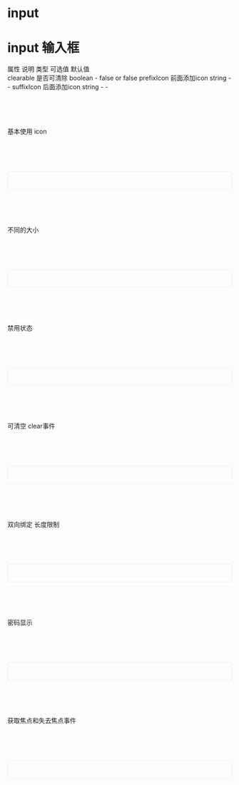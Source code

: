 <h1>input<h1>

# input 输入框
属性          说明            类型              可选值                默认值            
clearable     是否可清除        boolean           - false or            false
prefixIcon    前面添加icon      string            -                     -
suffixIcon    后面添加icon      string            -                     -
<script setup>
import demo1 from './demo1.vue';
import demo2 from './demo2.vue';
import demo3 from './demo3.vue';
import demo4 from './demo4.vue';
import demo5 from './demo5.vue';
import demo6 from './demo6.vue';
import demo7 from './demo7.vue';
import codeds from '@/components/codeds.vue';
import DOC from '@/components/docview.vue';
const propDoc =  [
  [ "type","类型","string","text/password","text"],
  ["readonly", "只读", "boolean", "large/medium/small ", "false"],
  ["size", "大小", "string", "", "medium"],
  ["maxLength", "输入最大长度", "number", "-", "-"],
  ["placeholder", "提示内容", "string", "-", "Basic usage"],
  ["showpwd", "是否显示密码", "boolean", "-", "fasle"],
  ["v-model", "双向绑定", "string/number", "-", "-"],
  ["clearable", "是否可清除", "boolean", "false/or", "false"],
  ["prefixIcon", "前面添加icon", "string", "-", "-"],
  ["suffixIcon", "后面添加icon", "string", "-", "-"],
];
const eventDoc = [
  ["input", "输入时行为","-"],
  ["focus", "获取焦点","-"] ,
  ["blur", "失去焦点","-"],
   ["clear", "清楚input","-"],
    ["change", "输入结束时触发","-"],
];
</script>

<div class="doc1">基本使用 icon</div>
<div class="doc2">
  <demo1></demo1>
</div>
<Suspense><codeds compname="linput" demoname="demo1"></codeds></Suspense>

<div class="doc1">不同的大小</div>
<div class="doc2">
  <demo2></demo2>
</div>
<Suspense><codeds compname="linput" demoname="demo2"></codeds></Suspense>
<div class="doc1">禁用状态 </div>
<div class="doc2">
  <demo3></demo3>
</div>
<Suspense><codeds compname="linput" demoname="demo3"></codeds></Suspense>

<div class="doc1">可清空 clear事件</div>
<div class="doc2">
  <demo4></demo4>
</div>
<Suspense><codeds compname="linput" demoname="demo4"></codeds></Suspense>
<div class="doc1">双向绑定 长度限制</div>
<div class="doc2">
  <demo5></demo5>
</div>
<Suspense><codeds compname="linput" demoname="demo5"></codeds></Suspense>
<div class="doc1">密码显示</div>
<div class="doc2">
  <demo6></demo6>
</div>
<Suspense><codeds compname="linput" demoname="demo6"></codeds></Suspense>
<div class="doc1">获取焦点和失去焦点事件</div>
<div class="doc2">
  <demo7></demo7>
</div>
<Suspense><codeds compname="linput" demoname="demo7"></codeds></Suspense>


<br/>

<DOC title="属性" type=prop :body="propDoc"></DOC>

<br/>


<DOC title="input 事件" type=event :body="eventDoc"></DOC>
<style>
.doc2{
    display:"block";
    border:1px solid #f0f0f0;
    /* height:20vh; */
    padding:2vw;
    margin-top:2vh;
}
.doc1{
    margin-top:2vh;
}
</style>
